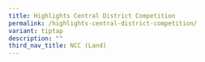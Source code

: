 ```yaml
---
title: Highlights Central District Competition
permalink: /highlights-central-district-competition/
variant: tiptap
description: ""
third_nav_title: NCC (Land)
---
```

